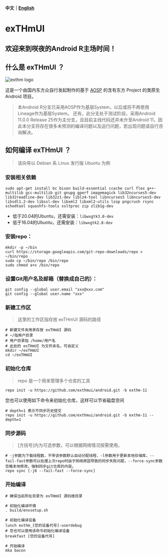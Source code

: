 **中文｜[English](https://github.com/exthmui/android/blob/exthm-10/README_EN.md)**
# exTHmUI

## 欢迎来到咲夜的Android R主场时间！

## 什么是 exTHmUI ？
![exthm logo](https://i.niupic.com/images/2020/06/16/8gWB.png)

这是一个由国内东方众自行发起制作的基于 [AOSP](https://android.googlesource.com) 的含有东方 Project 的类原生 Android 项目。

>本Android R分支已采用AOSP作为基层System，以后或将不再使用Lineage作为基层System。 
>还有，此分支处于测试阶段，采用Android 11.0.0 Release 25作为主分支，且目前主线代码还并未升至Android 11，因此本分支将存在很多未预测的编译问题以及运行问题，若出现问题请自行咨询解决。

## 如何编译 exTHmUI ？
> 该向导以 Debian 系 Linux 发行版 Ubuntu 为例
### 安装相关依赖
```shell
sudo apt-get install bc bison build-essential ccache curl flex g++-multilib gcc-multilib git gnupg gperf imagemagick lib32ncurses5-dev lib32readline-dev lib32z1-dev liblz4-tool libncurses5 libncurses5-dev libsdl1.2-dev libssl-dev libxml2 libxml2-utils lzop pngcrush rsync schedtool squashfs-tools xsltproc zip zlib1g-dev
```
- 低于20.04的Ubuntu，还需安装：`libwxgtk3.0-dev`
- 低于16.04的Ubuntu，还需安装：`libwxgtk2.8-dev`

### 安装repo：
```shell
mkdir -p ~/bin
curl https://storage.googleapis.com/git-repo-downloads/repo > ~/bin/repo
sudo cp ~/bin/repo /bin/repo
sudo chmod a+x /bin/repo
```
### 设置Git用户名及邮箱（替换成自己的）：
```shell
git config --global user.email "xxx@xxx.com"
git config --global user.name "xxx"
```

### 新建工作区
> 这里的工作区指存放 exTHmUI 源码的路径

```shell
# 新建文件夹用来存放 exTHmUI 源码
# ~/指用户目录
# 用户目录指 /home/用户名
# 此处的 exTHmUI 为文件夹名，可自定义
mkdir ~/exTHmUI
cd ~/exTHmUI
```

### 初始化仓库
> repo 是一个用来管理多个仓库的工具

```shell
repo init -u https://github.com/exthmui/android.git -b exthm-11
```
您也可以使用如下命令来初始化仓库，这样可以节省磁盘空间
```shell
# depth=1 表示不同步历史提交
repo init -u https://github.com/exthmui/android.git -b exthm-11 --depth=1
```

### 同步源码
> [方括号]内为可选参数，可以根据网络情况按需使用。
```shell
# -j参数为下载线程数，不带该参数默认自动分配线程，-l参数用于更新本地存储库，--fail-fast参数可以处理上次repo时由于网络原因导致的同步失败问题，--force-sync参数忽略本地修改，强制同步git仓库的内容。
repo sync [-j8 --fail-fast --force-sync]
```

### 开始编译
```shell
# 确保当前所在目录为 exTHmUI 源码根目录

# 初始化编译环境
. build/envsetup.sh

# 初始化编译设备
lunch exthm_[您的设备代号]-userdebug
# 您也可以使用该命令初始化编译设备
breakfast [您的设备代号]

# 开始编译
mka bacon
```
